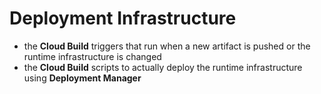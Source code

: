 # Deployment Infrastructure

- the **Cloud Build** triggers that run when a new artifact is pushed or the
  runtime infrastructure is changed
- the **Cloud Build** scripts to actually deploy the runtime infrastructure
  using **Deployment Manager**
